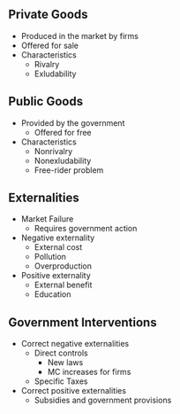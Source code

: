 ## Private Goods
- Produced in the market by firms
- Offered for sale 
- Characteristics
	- Rivalry
	- Exludability

## Public Goods
- Provided by the government
	- Offered for free
- Characteristics
	- Nonrivalry
	- Nonexludability
	- Free-rider problem

## Externalities
- Market Failure
	- Requires government action
- Negative externality
	- External cost
	- Pollution
	- Overproduction
- Positive externality
	- External benefit
	- Education

## Government Interventions
- Correct negative externalities
	- Direct controls
		- New laws
		- MC increases for firms
	- Specific Taxes
- Correct positive externalities
	- Subsidies and government provisions
